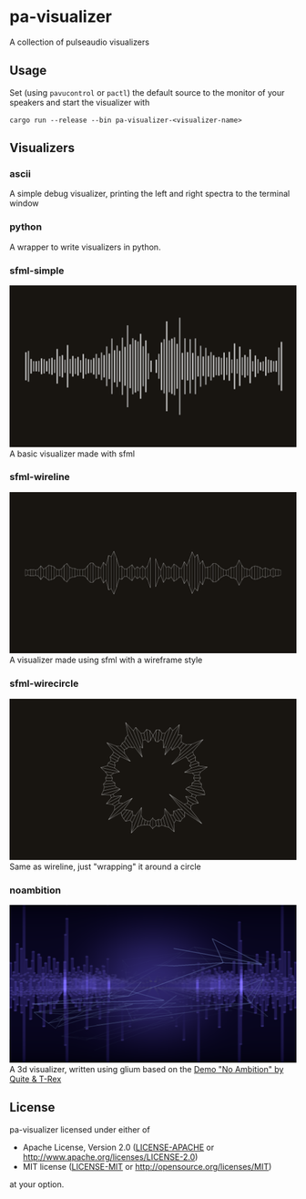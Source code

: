 pa-visualizer
=============

A collection of pulseaudio visualizers

## Usage ##
Set (using `pavucontrol` or `pactl`) the default source to the monitor of
your speakers and start the visualizer with

```terminal
cargo run --release --bin pa-visualizer-<visualizer-name>
```

## Visualizers ##

### ascii ###
A simple debug visualizer, printing the left and right spectra to the terminal window

### python ###
A wrapper to write visualizers in python.

### sfml-simple ###
![sfml-simple](img/sfml-simple.png)
A basic visualizer made with sfml

### sfml-wireline ###
![sfml-wireline](img/sfml-wireline.png)
A visualizer made using sfml with a wireframe style

### sfml-wirecircle ###
![sfml-wirecircle](img/sfml-wirecircle.png)
Same as wireline, just "wrapping" it around a circle

### noambition ###
![noambition](img/noambition.png)
A 3d visualizer, written using glium based on the [Demo "No Ambition" by Quite & T-Rex](http://www.pouet.net/prod.php?which=69730)

## License ##
pa-visualizer licensed under either of

 * Apache License, Version 2.0 ([LICENSE-APACHE](LICENSE-APACHE) or http://www.apache.org/licenses/LICENSE-2.0)
 * MIT license ([LICENSE-MIT](LICENSE-MIT) or http://opensource.org/licenses/MIT)

at your option.
